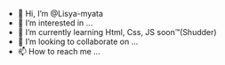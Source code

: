 - 👋 Hi, I’m @Lisya-myata
- 👀 I’m interested in ...
- 🌱 I’m currently learning Html, Css, JS soon™(Shudder)
- 💞️ I’m looking to collaborate on ...
- 📫 How to reach me ...

<!---
Lisya-myata/Lisya-myata is a ✨ special ✨ repository because its `README.md` (this file) appears on your GitHub profile.
You can click the Preview link to take a look at your changes.
--->
